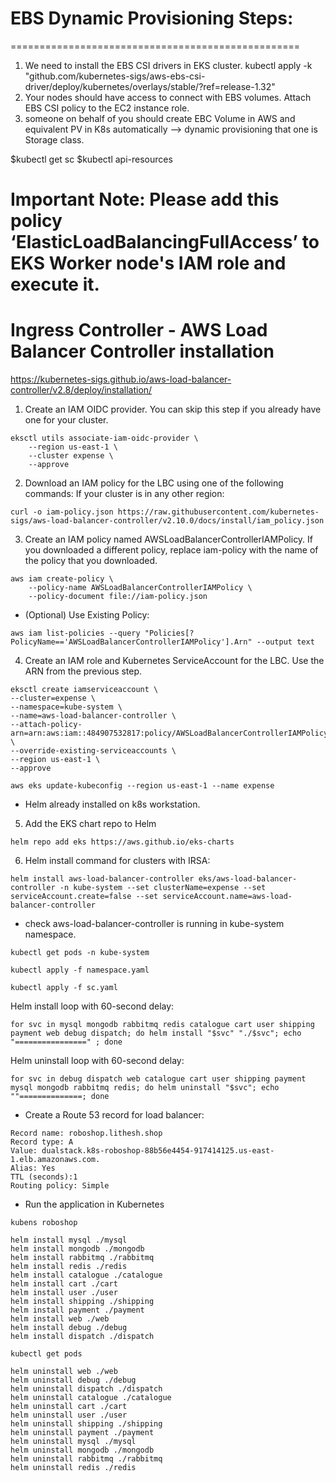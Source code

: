 # EBS Dynamic Provisioning  Steps:
==================================================
1. We need to install the EBS CSI drivers in EKS cluster.
kubectl apply -k "github.com/kubernetes-sigs/aws-ebs-csi-driver/deploy/kubernetes/overlays/stable/?ref=release-1.32"
2. Your nodes should have access to connect with EBS volumes. Attach EBS CSI policy to the EC2 instance role.
3. someone on behalf of you should create EBC Volume in AWS and equivalent PV in K8s automatically --> dynamic provisioning that one is Storage class.

$kubectl get sc
$kubectl api-resources

# Important Note: Please add this policy ‘ElasticLoadBalancingFullAccess’ to EKS Worker node's IAM role and execute it.

# Ingress Controller - AWS Load Balancer Controller installation
https://kubernetes-sigs.github.io/aws-load-balancer-controller/v2.8/deploy/installation/

1. Create an IAM OIDC provider. You can skip this step if you already have one for your cluster.
```
eksctl utils associate-iam-oidc-provider \
    --region us-east-1 \
    --cluster expense \
    --approve
```

2. Download an IAM policy for the LBC using one of the following commands:
If your cluster is in any other region:
```
curl -o iam-policy.json https://raw.githubusercontent.com/kubernetes-sigs/aws-load-balancer-controller/v2.10.0/docs/install/iam_policy.json
```

3. Create an IAM policy named AWSLoadBalancerControllerIAMPolicy. If you downloaded a different policy, replace iam-policy with the name of the policy that you downloaded.
```
aws iam create-policy \
    --policy-name AWSLoadBalancerControllerIAMPolicy \
    --policy-document file://iam-policy.json
```
* (Optional) Use Existing Policy:
```
aws iam list-policies --query "Policies[?PolicyName=='AWSLoadBalancerControllerIAMPolicy'].Arn" --output text

```
4. Create an IAM role and Kubernetes ServiceAccount for the LBC. Use the ARN from the previous step.
```
eksctl create iamserviceaccount \
--cluster=expense \
--namespace=kube-system \
--name=aws-load-balancer-controller \
--attach-policy-arn=arn:aws:iam::484907532817:policy/AWSLoadBalancerControllerIAMPolicy \
--override-existing-serviceaccounts \
--region us-east-1 \
--approve
```

```
aws eks update-kubeconfig --region us-east-1 --name expense
```

* Helm already installed on k8s workstation.

5. Add the EKS chart repo to Helm
```
helm repo add eks https://aws.github.io/eks-charts
```

6. Helm install command for clusters with IRSA:
```
helm install aws-load-balancer-controller eks/aws-load-balancer-controller -n kube-system --set clusterName=expense --set serviceAccount.create=false --set serviceAccount.name=aws-load-balancer-controller
```

* check aws-load-balancer-controller is running in kube-system namespace.
```
kubectl get pods -n kube-system
```

```
kubectl apply -f namespace.yaml
```
```
kubectl apply -f sc.yaml
```

Helm install loop with 60-second delay:
```
for svc in mysql mongodb rabbitmq redis catalogue cart user shipping payment web debug dispatch; do helm install "$svc" "./$svc"; echo "================" ; done
```

Helm uninstall loop with 60-second delay:
```
for svc in debug dispatch web catalogue cart user shipping payment mysql mongodb rabbitmq redis; do helm uninstall "$svc"; echo ""==============; done
```

* Create a Route 53 record for load balancer:
```
Record name: roboshop.lithesh.shop
Record type: A
Value: dualstack.k8s-roboshop-88b56e4454-917414125.us-east-1.elb.amazonaws.com.
Alias: Yes
TTL (seconds):1
Routing policy: Simple
```
* Run the application in Kubernetes
```
kubens roboshop
```
```
helm install mysql ./mysql
helm install mongodb ./mongodb
helm install rabbitmq ./rabbitmq
helm install redis ./redis
helm install catalogue ./catalogue
helm install cart ./cart
helm install user ./user
helm install shipping ./shipping
helm install payment ./payment
helm install web ./web
helm install debug ./debug
helm install dispatch ./dispatch
```

```
kubectl get pods 
```
```
helm uninstall web ./web
helm uninstall debug ./debug
helm uninstall dispatch ./dispatch
helm uninstall catalogue ./catalogue
helm uninstall cart ./cart
helm uninstall user ./user
helm uninstall shipping ./shipping
helm uninstall payment ./payment
helm uninstall mysql ./mysql
helm uninstall mongodb ./mongodb
helm uninstall rabbitmq ./rabbitmq
helm uninstall redis ./redis
```
